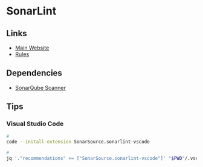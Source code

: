 # SonarLint

## Links

- [Main Website](https://sonarlint.org/)
- [Rules](https://rules.sonarsource.com/)

## Dependencies

- [SonarQube Scanner](/sonarsource/sonarqube-scanner.md)

## Tips

### Visual Studio Code

```sh
#
code --install-extension SonarSource.sonarlint-vscode

#
jq '."recommendations" += ["SonarSource.sonarlint-vscode"]' "$PWD"/.vscode/extensions.json | sponge "$PWD"/.vscode/extensions.json
```
